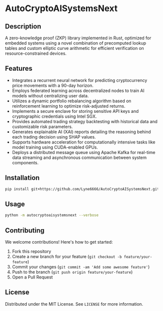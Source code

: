 # AutoCryptoAISystemsNext

## Description

A zero-knowledge proof (ZKP) library implemented in Rust, optimized for embedded systems using a novel combination of precomputed lookup tables and custom elliptic curve arithmetic for efficient verification on resource-constrained devices.

## Features

- Integrates a recurrent neural network for predicting cryptocurrency price movements with a 90-day horizon.
- Employs federated learning across decentralized nodes to train AI models without centralizing user data.
- Utilizes a dynamic portfolio rebalancing algorithm based on reinforcement learning to optimize risk-adjusted returns.
- Implements a secure enclave for storing sensitive API keys and cryptographic credentials using Intel SGX.
- Provides automated trading strategy backtesting with historical data and customizable risk parameters.
- Generates explainable AI (XAI) reports detailing the reasoning behind each trading decision using SHAP values.
- Supports hardware acceleration for computationally intensive tasks like model training using CUDA-enabled GPUs.
- Deploys a distributed message queue using Apache Kafka for real-time data streaming and asynchronous communication between system components.
## Installation

```bash
pip install git+https://github.com/Lyne6666/AutoCryptoAISystemsNext.git
```

## Usage

```bash
python -m autocryptoaisystemsnext --verbose
```

## Contributing

We welcome contributions! Here's how to get started:

1. Fork this repository
2. Create a new branch for your feature (`git checkout -b feature/your-feature`)
3. Commit your changes (`git commit -am 'Add some awesome feature'`)
4. Push to the branch (`git push origin feature/your-feature`)
5. Open a Pull Request

## License

Distributed under the MIT License. See `LICENSE` for more information.
